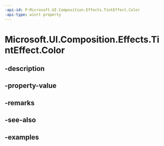 ```yaml
---
-api-id: P:Microsoft.UI.Composition.Effects.TintEffect.Color
-api-type: winrt property
---
```


<!-- Property syntax.
public Color Color { get;  set; }
-->

# Microsoft.UI.Composition.Effects.TintEffect.Color

## -description

## -property-value

## -remarks

## -see-also

## -examples

